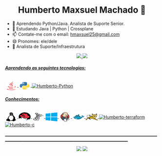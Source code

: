 <h1 align="center"> Humberto Maxsuel Machado 👋</h1>


- 🔭 Aprendendo Python/Java. Analista de Suporte Senior.
- 🌱 Estudando Java | Python | Crossplane
- 📫 Contate-me com o email: hmaxsuel25@gmail.com
- 😄 Pronomes: ele/dele
- 🤝 Analista de Suporte/Infraestrutura


<div align="center">
  <a href="https://github.com/hmaxsuel25">
  <img height="160em" src="https://github-readme-stats.vercel.app/api?username=Hmaxsuel25&show_icons=true&theme=noctis&include_all_commits=true&count_private=true"/>
  <img height="160em" src="https://github-readme-stats.vercel.app/api/top-langs/?username=Hmaxsuel25&layout=compact&langs_count=7&theme=noctis"/>
</div>

  
  <h4><i>Aprendendo as seguintes tecnologias:</i></h4> 
  
<div style="display: inline_block"><br>
  <img align="center" alt="Humberto-Java" height="30" width="40" src="https://raw.githubusercontent.com/devicons/devicon/master/icons/java/java-plain.svg">
  <img align="center" alt="Humberto-Python" height="30" width="40" src="https://raw.githubusercontent.com/devicons/devicon/master/icons/python/python-original.svg">
  <img align="center" alt="Humberto-Python" height="30" width="40" src="https://cncf-branding.netlify.app/img/projects/crossplane/icon/color/crossplane-icon-color.png">
  </div>
  
   <h4><i>Conhecimentos:</i></h4> 
  
<div style="display: inline_block"><br>
  <img align="center" alt="Humberto-Linux" height="30" width="40" src="https://raw.githubusercontent.com/devicons/devicon/master/icons/linux/linux-plain.svg">
  <img align="center" alt="Humberto-RHEL" height="30" width="40" src="https://raw.githubusercontent.com/devicons/devicon/master/icons/redhat/redhat-original.svg">
  <img align="center" alt="Humberto-MSSQL" height="30" width="40" src="https://raw.githubusercontent.com/devicons/devicon/master/icons/microsoftsqlserver/microsoftsqlserver-plain.svg">
<img align="center" alt="Humberto-Windows" height="30" width="40" src="https://raw.githubusercontent.com/devicons/devicon/master/icons/windows8/windows8-original.svg">
  <img align="center" alt="Humberto-Jenkins" height="30" width="40" src="https://raw.githubusercontent.com/devicons/devicon/master/icons/jenkins/jenkins-original.svg">
<img align="center" alt="Humberto-docker" height="30" width="40" src="https://raw.githubusercontent.com/devicons/devicon/master/icons/docker/docker-original.svg">
  <img align="center" alt="Humberto-tomcat" height="30" width="40" src="https://raw.githubusercontent.com/devicons/devicon/master/icons/tomcat/tomcat-original.svg">
  <img align="center" alt="Humberto-terraform" height="30" width="40" src="https://cdn.icon-icons.com/icons2/2107/PNG/512/file_type_terraform_icon_130125.png">
   <img align="center" alt="Humberto-c" height="30" width="40" src="https://cdn.icon-icons.com/icons2/2415/PNG/512/c_original_logo_icon_146611.png">
  </div>
  
  
  <p>_____________________________________________________________________________________________________________________________________________</p>
  
<div style="text-align:center"> 
  
  <a href = "mailto:hmaxsuel25@gmail.com"><img src="https://img.shields.io/badge/Gmail-D14836?style=for-the-badge&logo=gmail&logoColor=white" target="_blank"></a>
  <a href="https://www.linkedin.com/in/hmaxsuel25" target="_blank"><img src="https://img.shields.io/badge/-LinkedIn-%230077B5?style=for-the-badge&logo=linkedin&logoColor=white" target="_blank"></a> 
 
 
  </div>
